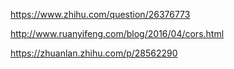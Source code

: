 https://www.zhihu.com/question/26376773

http://www.ruanyifeng.com/blog/2016/04/cors.html

https://zhuanlan.zhihu.com/p/28562290